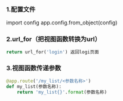 ### 1.配置文件
import config
app.config.from_object(config)
### 2.url_for（把视图函数转换为url）
```python
return url_for('login') 返回logi页面
```

### 3.视图函数传递参数
```python
@app.route('/my_list/<参数名称>')
def my_list(参数名称):
    return 'my_list{}'.format(参数名称)

```




